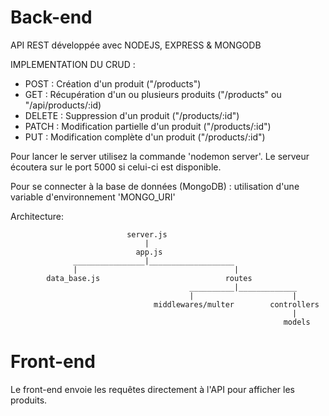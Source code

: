 # Back-end

API REST développée avec NODEJS, EXPRESS & MONGODB

IMPLEMENTATION DU CRUD :

- POST : Création d'un produit ("/products")
- GET : Récupération d'un ou plusieurs produits ("/products" ou "/api/products/:id)
- DELETE : Suppression d'un produit ("/products/:id")
- PATCH : Modification partielle d'un produit ("/products/:id")
- PUT : Modification complète d'un produit ("/products/:id")

Pour lancer le server utilisez la commande 'nodemon server'. Le serveur écoutera sur le port 5000 si celui-ci est disponible.

Pour se connecter à la base de données (MongoDB) : utilisation d'une variable d'environnement 'MONGO_URI'

Architecture:

                              server.js
                                  |
                                app.js
                  ________________|___________________
                  |                                   |
            data_base.js                            routes
                                            __________|_____________
                                            |                      |
                                    middlewares/multer        controllers
                                                                   |
                                                                 models

# Front-end

Le front-end envoie les requêtes directement à l'API pour afficher les produits.
